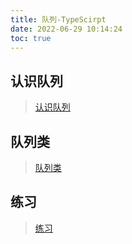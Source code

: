 ```yaml
---
title: 队列-TypeScirpt
date: 2022-06-29 10:14:24
toc: true
---
```


## 认识队列
>[认识队列](/All/algorithm-ts/Queue/knowledge "认识队列")

## 队列类
>[队列类](/All/algorithm-ts/Queue/QueueClass "队列类")

## 练习
>[练习](/All/algorithm-ts/Queue/practice "练习")